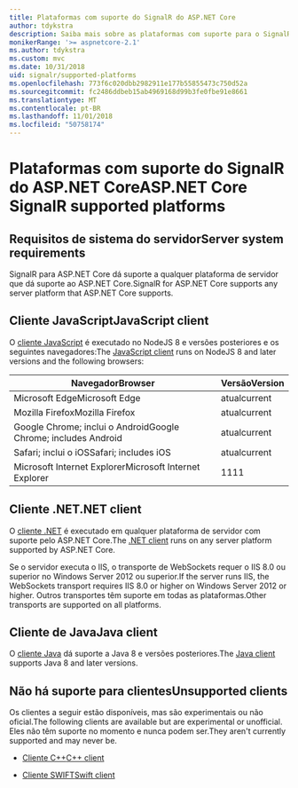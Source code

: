 ```yaml
---
title: Plataformas com suporte do SignalR do ASP.NET Core
author: tdykstra
description: Saiba mais sobre as plataformas com suporte para o SignalR do ASP.NET Core.
monikerRange: '>= aspnetcore-2.1'
ms.author: tdykstra
ms.custom: mvc
ms.date: 10/31/2018
uid: signalr/supported-platforms
ms.openlocfilehash: 773f6c020dbb2982911e177b55855473c750d52a
ms.sourcegitcommit: fc2486ddbeb15ab4969168d99b3fe0fbe91e8661
ms.translationtype: MT
ms.contentlocale: pt-BR
ms.lasthandoff: 11/01/2018
ms.locfileid: "50758174"
---
```

# <a name="aspnet-core-signalr-supported-platforms"></a><span data-ttu-id="a9330-103">Plataformas com suporte do SignalR do ASP.NET Core</span><span class="sxs-lookup"><span data-stu-id="a9330-103">ASP.NET Core SignalR supported platforms</span></span>

## <a name="server-system-requirements"></a><span data-ttu-id="a9330-104">Requisitos de sistema do servidor</span><span class="sxs-lookup"><span data-stu-id="a9330-104">Server system requirements</span></span>

<span data-ttu-id="a9330-105">SignalR para ASP.NET Core dá suporte a qualquer plataforma de servidor que dá suporte ao ASP.NET Core.</span><span class="sxs-lookup"><span data-stu-id="a9330-105">SignalR for ASP.NET Core supports any server platform that ASP.NET Core supports.</span></span>

## <a name="javascript-client"></a><span data-ttu-id="a9330-106">Cliente JavaScript</span><span class="sxs-lookup"><span data-stu-id="a9330-106">JavaScript client</span></span>

<span data-ttu-id="a9330-107">O [cliente JavaScript](https://www.npmjs.com/package/@aspnet/signalr) é executado no NodeJS 8 e versões posteriores e os seguintes navegadores:</span><span class="sxs-lookup"><span data-stu-id="a9330-107">The [JavaScript client](https://www.npmjs.com/package/@aspnet/signalr) runs on NodeJS 8 and later versions and the following browsers:</span></span>

| <span data-ttu-id="a9330-108">Navegador</span><span class="sxs-lookup"><span data-stu-id="a9330-108">Browser</span></span>                         | <span data-ttu-id="a9330-109">Versão</span><span class="sxs-lookup"><span data-stu-id="a9330-109">Version</span></span> |
| ------------------------------- | ------- |
| <span data-ttu-id="a9330-110">Microsoft Edge</span><span class="sxs-lookup"><span data-stu-id="a9330-110">Microsoft Edge</span></span>                  | <span data-ttu-id="a9330-111">atual</span><span class="sxs-lookup"><span data-stu-id="a9330-111">current</span></span> |
| <span data-ttu-id="a9330-112">Mozilla Firefox</span><span class="sxs-lookup"><span data-stu-id="a9330-112">Mozilla Firefox</span></span>                 | <span data-ttu-id="a9330-113">atual</span><span class="sxs-lookup"><span data-stu-id="a9330-113">current</span></span> |
| <span data-ttu-id="a9330-114">Google Chrome; inclui o Android</span><span class="sxs-lookup"><span data-stu-id="a9330-114">Google Chrome; includes Android</span></span> | <span data-ttu-id="a9330-115">atual</span><span class="sxs-lookup"><span data-stu-id="a9330-115">current</span></span> |
| <span data-ttu-id="a9330-116">Safari; inclui o iOS</span><span class="sxs-lookup"><span data-stu-id="a9330-116">Safari; includes iOS</span></span>            | <span data-ttu-id="a9330-117">atual</span><span class="sxs-lookup"><span data-stu-id="a9330-117">current</span></span> |
| <span data-ttu-id="a9330-118">Microsoft Internet Explorer</span><span class="sxs-lookup"><span data-stu-id="a9330-118">Microsoft Internet Explorer</span></span>     | <span data-ttu-id="a9330-119">11</span><span class="sxs-lookup"><span data-stu-id="a9330-119">11</span></span>      |
 
## <a name="net-client"></a><span data-ttu-id="a9330-120">Cliente .NET</span><span class="sxs-lookup"><span data-stu-id="a9330-120">.NET client</span></span>

<span data-ttu-id="a9330-121">O [cliente .NET](https://www.nuget.org/packages/Microsoft.AspNetCore.SignalR/) é executado em qualquer plataforma de servidor com suporte pelo ASP.NET Core.</span><span class="sxs-lookup"><span data-stu-id="a9330-121">The [.NET client](https://www.nuget.org/packages/Microsoft.AspNetCore.SignalR/) runs on any server platform supported by ASP.NET Core.</span></span>

<span data-ttu-id="a9330-122">Se o servidor executa o IIS, o transporte de WebSockets requer o IIS 8.0 ou superior no Windows Server 2012 ou superior.</span><span class="sxs-lookup"><span data-stu-id="a9330-122">If the server runs IIS, the WebSockets transport requires IIS 8.0 or higher on Windows Server 2012 or higher.</span></span> <span data-ttu-id="a9330-123">Outros transportes têm suporte em todas as plataformas.</span><span class="sxs-lookup"><span data-stu-id="a9330-123">Other transports are supported on all platforms.</span></span>

## <a name="java-client"></a><span data-ttu-id="a9330-124">Cliente de Java</span><span class="sxs-lookup"><span data-stu-id="a9330-124">Java client</span></span>

<span data-ttu-id="a9330-125">O [cliente Java](https://search.maven.org/artifact/com.microsoft.aspnet/signalr) dá suporte a Java 8 e versões posteriores.</span><span class="sxs-lookup"><span data-stu-id="a9330-125">The [Java client](https://search.maven.org/artifact/com.microsoft.aspnet/signalr) supports Java 8 and later versions.</span></span>

## <a name="unsupported-clients"></a><span data-ttu-id="a9330-126">Não há suporte para clientes</span><span class="sxs-lookup"><span data-stu-id="a9330-126">Unsupported clients</span></span>

<span data-ttu-id="a9330-127">Os clientes a seguir estão disponíveis, mas são experimentais ou não oficial.</span><span class="sxs-lookup"><span data-stu-id="a9330-127">The following clients are available but are experimental or unofficial.</span></span> <span data-ttu-id="a9330-128">Eles não têm suporte no momento e nunca podem ser.</span><span class="sxs-lookup"><span data-stu-id="a9330-128">They aren't currently supported and may never be.</span></span>

* [<span data-ttu-id="a9330-129">Cliente C++</span><span class="sxs-lookup"><span data-stu-id="a9330-129">C++ client</span></span>](https://github.com/aspnet/SignalR/tree/master/clients/cpp)

* [<span data-ttu-id="a9330-130">Cliente SWIFT</span><span class="sxs-lookup"><span data-stu-id="a9330-130">Swift client</span></span>](https://github.com/moozzyk/SignalR-Client-Swift)

